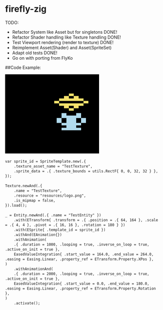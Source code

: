 # firefly-zig

TODO:

  - Refactor System like Asset but for singletons DONE!
  - Refactor Shader handling like Texture handling DONE!
  - Test Viewport rendering (render to texture) DONE!
  - Reimplement Asset(Shader) and Asset(SpriteSet)
  - Adapt old tests DONE!
  - Go on with porting from FlyKo

 
 ##Code Example:

![](inari.gif)

``` zig
var sprite_id = SpriteTemplate.new(.{
    .texture_asset_name = "TestTexture",
    .sprite_data = .{ .texture_bounds = utils.RectF{ 0, 0, 32, 32 } },
});

Texture.newAnd(.{
    .name = "TestTexture",
    .resource = "resources/logo.png",
    .is_mipmap = false,
}).load();

_ = Entity.newAnd(.{ .name = "TestEntity" })
    .with(ETransform{ .transform = .{ .position = .{ 64, 164 }, .scale = .{ 4, 4 }, .pivot = .{ 16, 16 }, .rotation = 180 } })
    .with(ESprite{ .template_id = sprite_id })
    .withAnd(EAnimation{})
    .withAnimation(
    .{ .duration = 1000, .looping = true, .inverse_on_loop = true, .active_on_init = true },
    EasedValueIntegration{ .start_value = 164.0, .end_value = 264.0, .easing = Easing.Linear, .property_ref = ETransform.Property.XPos },
)
    .withAnimationAnd(
    .{ .duration = 2000, .looping = true, .inverse_on_loop = true, .active_on_init = true },
    EasedValueIntegration{ .start_value = 0.0, .end_value = 180.0, .easing = Easing.Linear, .property_ref = ETransform.Property.Rotation },
)
    .activate();
```

